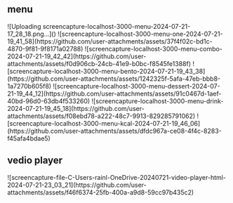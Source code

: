 <h2>menu</h2>
![Uploading screencapture-localhost-3000-menu-2024-07-21-17_28_18.png…]()
![screencapture-localhost-3000-menu-one-2024-07-21-19_41_58](https://github.com/user-attachments/assets/37f4f02c-bd1c-4870-9f81-9f8171a02788)
![screencapture-localhost-3000-menu-combo-2024-07-21-19_42_42](https://github.com/user-attachments/assets/f0d906cb-24cb-41e9-b0bc-f8545fe1388f)
![screencapture-localhost-3000-menu-bento-2024-07-21-19_43_38](https://github.com/user-attachments/assets/1242325f-5afa-47eb-bbb8-1a7270b605f8)
![screencapture-localhost-3000-menu-dessert-2024-07-21-19_44_12](https://github.com/user-attachments/assets/91c0467d-1aef-40bd-96d0-63db4f533260)
![screencapture-localhost-3000-menu-drink-2024-07-21-19_45_18](https://github.com/user-attachments/assets/f08ebd78-a222-48c7-9913-829285791062)
![screencapture-localhost-3000-menu-kcal-2024-07-21-19_46_06](https://github.com/user-attachments/assets/dfdc967a-ce08-4f4c-8283-f45afa4bdae5)

<h2>vedio player</h2>
![screencapture-file-C-Users-rainl-OneDrive-20240721-video-player-html-2024-07-21-23_03_21](https://github.com/user-attachments/assets/f46f6374-25fb-400a-a9d8-59cc97b435c2)
